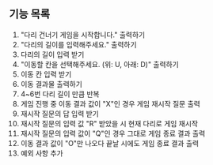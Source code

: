 ## 기능 목록

1. "다리 건너기 게임을 시작합니다." 출력하기
2. "다리의 길이를 입력해주세요." 출력하기
3. 다리의 길이 입력 받기
4. "이동할 칸을 선택해주세요. (위: U, 아래: D)" 출력하기
5. 이동 칸 입력 받기
6. 이동 결과물 출력하기
7. 4~6번 다리 길이 만큼 반복
8. 게임 진행 중 이동 결과 값이 "X"인 경우 게임 재시작 질문 출력
9. 재시작 질문의 답 입력 받기
10. 재시작 질문의 입력 값 "R" 받았을 시 현재 다리로 게임 재시작
11. 재시작 질문의 입력 값이 "Q"인 경우 그대로 게임 종료 결과 출력
12. 이동 결과 값이 "O"만 나오다 끝날 시에도 게임 종료 결과 출력
13. 예외 사항 추가
